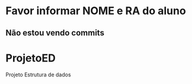 # Favor informar NOME e RA do aluno
## Não estou vendo commits


# ProjetoED
Projeto Estrutura de dados
